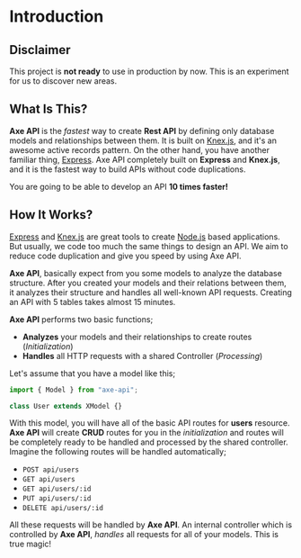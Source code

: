 # Introduction

## Disclaimer

This project is **not ready** to use in production by now. This is an experiment for us to discover new areas.

## What Is This?

**Axe API** is the _fastest_ way to create **Rest API** by defining only database models and relationships between them. It is built on [Knex.js](http://knexjs.org), and it's an awesome active records pattern. On the other hand, you have another familiar thing, [Express](https://expressjs.com/). Axe API completely built on **Express** and **Knex.js**, and it is the fastest way to build APIs without code duplications.

You are going to be able to develop an API **10 times faster!**

## How It Works?

[Express](https://expressjs.com/) and [Knex.js](http://knexjs.org) are great tools to create [Node.js](https://nodejs.org) based applications. But usually, we code too much the same things to design an API. We aim to reduce code duplication and give you speed by using Axe API.

**Axe API**, basically expect from you some models to analyze the database structure. After you created your models and their relations between them, it analyzes their structure and handles all well-known API requests. Creating an API with 5 tables takes almost 15 minutes.

**Axe API** performs two basic functions;

- **Analyzes** your models and their relationships to create routes (_Initialization_)
- **Handles** all HTTP requests with a shared Controller (_Processing_)

Let's assume that you have a model like this;

```js
import { Model } from "axe-api";

class User extends XModel {}
```

With this model, you will have all of the basic API routes for **users** resource. **Axe API** will create **CRUD** routes for you in the _initialization_ and routes will be completely ready to be handled and processed by the shared controller. Imagine the following routes will be handled automatically;

- `POST api/users`
- `GET api/users`
- `GET api/users/:id`
- `PUT api/users/:id`
- `DELETE api/users/:id`

All these requests will be handled by **Axe API**. An internal controller which is controlled by **Axe API**, _handles_ all requests for all of your models. This is true magic!
